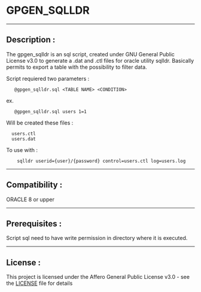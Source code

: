 # GPGEN_SQLLDR

----

## Description :

The gpgen_sqlldr is an sql script, created under GNU General Public License v3.0 to generate a .dat and .ctl
files for oracle utility sqlldr. Basically permits to export a table with the possibility to filter data.

Script requiered two parameters :

       @gpgen_sqlldr.sql <TABLE NAME> <CONDITION>  

ex.

       @gpgen_sqlldr.sql users 1=1

Will be created these files :

      users.ctl
      users.dat

 To use with :

        sqlldr userid={user}/{password} control=users.ctl log=users.log
  
----

## Compatibility :

ORACLE 8 or upper


----

## Prerequisites :

Script sql need to have write permission in directory where it is executed.

----

## License :

This project is licensed under the Affero General Public License v3.0 - see the [LICENSE](LICENSE) file for details  
